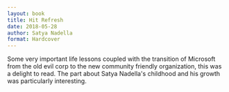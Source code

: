 ```yaml
---
layout: book
title: Hit Refresh
date: 2018-05-28
author: Satya Nadella
format: Hardcover
---
```


Some very important life lessons coupled with the transition of Microsoft from the old evil corp to the new community friendly organization, this was a delight to read. The part about Satya Nadella's childhood and his growth was particularly interesting.
